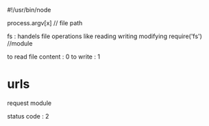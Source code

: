 #!/usr/bin/node

process.argv[x] // file path 

fs : handels file operations like reading writing modifying
require('fs') //module

to read file content : 0
to write : 1

# urls
request module

status code : 2







